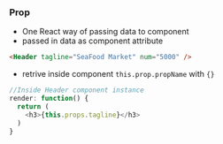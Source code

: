 ### Prop  
* One React way of passing data to component  
* passed in data as component attribute  
```html
<Header tagline="SeaFood Market" num="5000" />
```

* retrive inside component `this.prop.propName` with `{}`   
```javascript
//Inside Header component instance
render: function() {
  return (
    <h3>{this.props.tagline}</h3>
  )
}
```